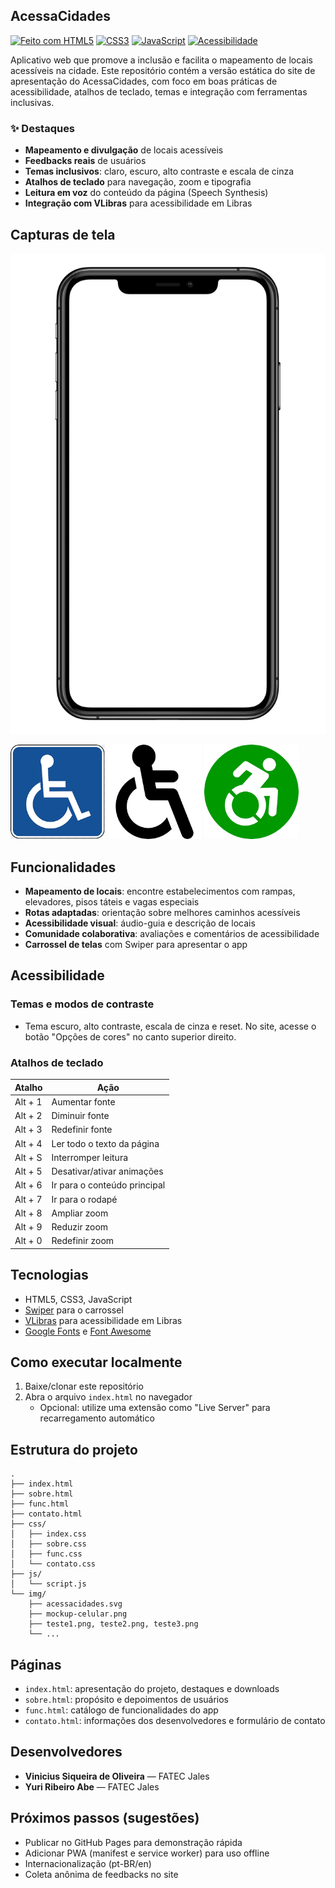 ## AcessaCidades

[![Feito com HTML5](https://img.shields.io/badge/HTML5-E34F26?logo=html5&logoColor=white)](https://developer.mozilla.org/pt-BR/docs/Web/HTML) [![CSS3](https://img.shields.io/badge/CSS3-1572B6?logo=css3&logoColor=white)](https://developer.mozilla.org/pt-BR/docs/Web/CSS) [![JavaScript](https://img.shields.io/badge/JavaScript-F7DF1E?logo=javascript&logoColor=222)](https://developer.mozilla.org/pt-BR/docs/Web/JavaScript) [![Acessibilidade](https://img.shields.io/badge/A11y-Accessible-blueviolet)](https://www.w3.org/WAI/)

Aplicativo web que promove a inclusão e facilita o mapeamento de locais acessíveis na cidade. Este repositório contém a versão estática do site de apresentação do AcessaCidades, com foco em boas práticas de acessibilidade, atalhos de teclado, temas e integração com ferramentas inclusivas.

### ✨ Destaques
- **Mapeamento e divulgação** de locais acessíveis
- **Feedbacks reais** de usuários
- **Temas inclusivos**: claro, escuro, alto contraste e escala de cinza
- **Atalhos de teclado** para navegação, zoom e tipografia
- **Leitura em voz** do conteúdo da página (Speech Synthesis)
- **Integração com VLibras** para acessibilidade em Libras

## Capturas de tela

![Mockup do app](img/mockup-celular.png)

<div>

<img src="img/teste1.png" alt="Tela 1 do app" width="30%" />
<img src="img/teste2.png" alt="Tela 2 do app" width="30%" />
<img src="img/teste3.png" alt="Tela 3 do app" width="30%" />

</div>

## Funcionalidades
- **Mapeamento de locais**: encontre estabelecimentos com rampas, elevadores, pisos táteis e vagas especiais
- **Rotas adaptadas**: orientação sobre melhores caminhos acessíveis
- **Acessibilidade visual**: áudio-guia e descrição de locais
- **Comunidade colaborativa**: avaliações e comentários de acessibilidade
- **Carrossel de telas** com Swiper para apresentar o app

## Acessibilidade

### Temas e modos de contraste
- Tema escuro, alto contraste, escala de cinza e reset. No site, acesse o botão "Opções de cores" no canto superior direito.

### Atalhos de teclado

| Atalho | Ação |
|---|---|
| Alt + 1 | Aumentar fonte |
| Alt + 2 | Diminuir fonte |
| Alt + 3 | Redefinir fonte |
| Alt + 4 | Ler todo o texto da página |
| Alt + S | Interromper leitura |
| Alt + 5 | Desativar/ativar animações |
| Alt + 6 | Ir para o conteúdo principal |
| Alt + 7 | Ir para o rodapé |
| Alt + 8 | Ampliar zoom |
| Alt + 9 | Reduzir zoom |
| Alt + 0 | Redefinir zoom |

## Tecnologias
- HTML5, CSS3, JavaScript
- [Swiper](https://swiperjs.com/) para o carrossel
- [VLibras](https://www.gov.br/libras/) para acessibilidade em Libras
- [Google Fonts](https://fonts.google.com/) e [Font Awesome](https://fontawesome.com/)

## Como executar localmente
1. Baixe/clonar este repositório
2. Abra o arquivo `index.html` no navegador
   - Opcional: utilize uma extensão como "Live Server" para recarregamento automático

## Estrutura do projeto

```
.
├── index.html
├── sobre.html
├── func.html
├── contato.html
├── css/
│   ├── index.css
│   ├── sobre.css
│   ├── func.css
│   └── contato.css
├── js/
│   └── script.js
└── img/
    ├── acessacidades.svg
    ├── mockup-celular.png
    ├── teste1.png, teste2.png, teste3.png
    └── ...
```

## Páginas
- `index.html`: apresentação do projeto, destaques e downloads
- `sobre.html`: propósito e depoimentos de usuários
- `func.html`: catálogo de funcionalidades do app
- `contato.html`: informações dos desenvolvedores e formulário de contato

## Desenvolvedores
- **Vinicius Siqueira de Oliveira** — FATEC Jales
- **Yuri Ribeiro Abe** — FATEC Jales

## Próximos passos (sugestões)
- Publicar no GitHub Pages para demonstração rápida
- Adicionar PWA (manifest e service worker) para uso offline
- Internacionalização (pt-BR/en)
- Coleta anônima de feedbacks no site


